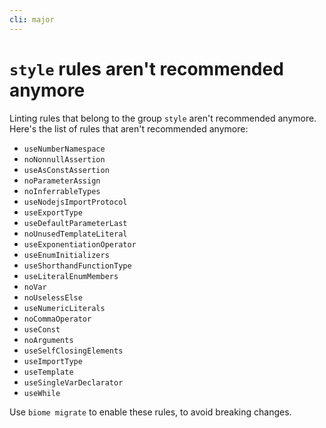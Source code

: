 ```yaml
---
cli: major
---
```


# `style` rules aren't recommended anymore

Linting rules that belong to the group `style` aren't recommended anymore. Here's the list of rules that aren't recommended anymore:

- `useNumberNamespace`
- `noNonnullAssertion`
- `useAsConstAssertion`
- `noParameterAssign`
- `noInferrableTypes`
- `useNodejsImportProtocol`
- `useExportType`
- `useDefaultParameterLast`
- `noUnusedTemplateLiteral`
- `useExponentiationOperator`
- `useEnumInitializers`
- `useShorthandFunctionType`
- `useLiteralEnumMembers`
- `noVar`
- `noUselessElse`
- `useNumericLiterals`
- `noCommaOperator`
- `useConst`
- `noArguments`
- `useSelfClosingElements`
- `useImportType`
- `useTemplate`
- `useSingleVarDeclarator`
- `useWhile`

Use `biome migrate` to enable these rules, to avoid breaking changes.
